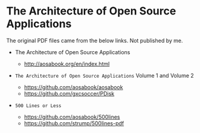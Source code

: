 # The Architecture of Open Source Applications

The original PDF files came from the below links. Not published by me.

- The Architecture of Open Source Applications
  - http://aosabook.org/en/index.html

- `The Architecture of Open Source Applications` Volume 1 and Volume 2
  - https://github.com/aosabook/aosabook
  - https://github.com/gxcsoccer/PDisk
  
- `500 Lines or Less`
  - https://github.com/aosabook/500lines
  - https://github.com/strump/500lines-pdf



